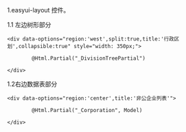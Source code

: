 1.easyui-layout 控件。

1.1 左边树形部分

```
<div data-options="region:'west',split:true,title:'行政区划',collapsible:true" style="width: 350px;">

        @Html.Partial("_DivisionTreePartial")

</div>
```

1.2右边数据表部分

```
<div data-options="region:'center',title:'非公企业列表'">

        @Html.Partial("_Corporation", Model)

</div>
```



